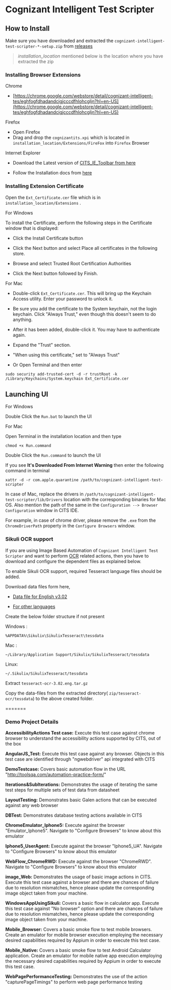 # Cognizant Intelligent Test Scripter

## How to Install

Make sure you have downloaded and extracted the `cognizant-intelligent-test-scripter-*-setup.zip` from [releases](https://github.com/CognizantQAHub/Cognizant-Intelligent-Test-Scripter/releases/latest)

> *installation_location* mentioned below is the location where you have extracted the zip

### Installing Browser Extensions

Chrome

 * [https://chrome.google.com/webstore/detail/cognizant-intelligent-tes/eghfogfdhadandcigjcccdfhlohcgljn?hl=en-US](https://chrome.google.com/webstore/detail/cognizant-intelligent-tes/eghfogfdhadandcigjcccdfhlohcgljn?hl=en-US)


Firefox

 * Open Firefox
 * Drag and drop the `cognizantits.xpi` which is located in `installation_location/Extensions/FireFox` into `Firefox` Browser
 
Internet Explorer

 * Download the Latest version of [CITS_IE_Toolbar from here](https://github.com/CognizantQAHub/Cognizant-Intelligent-Test-Scripter-IE-Toolbar/releases/latest)

 * Follow the Installation docs from [here](https://github.com/CognizantQAHub/Cognizant-Intelligent-Test-Scripter-IE-Toolbar#requirements)

### Installing Extension Certificate

Open the `Ext_Certificate.cer` file which is in `installation_location/Extensions` . 

For Windows

To install the Certificate, perform the following steps in the Certificate window that is displayed:
 * Click the Install Certificate button

 * Click the Next button and select Place all certificates in the following store.

 * Browse and select Trusted Root Certification Authorities

 * Click the Next button followed by Finish.

For Mac

 * Double-click `Ext_Certificate.cer`. This will bring up the Keychain Access utility. Enter your password to unlock it.

 * Be sure you add the certificate to the System keychain, not the login keychain. Click "Always Trust," even though this doesn't seem to do anything.

 * After it has been added, double-click it. You may have to authenticate again.

 * Expand the "Trust" section.

 * "When using this certificate," set to "Always Trust"

 * Or Open Terminal and then enter 

 ```
 sudo security add-trusted-cert -d -r trustRoot -k /Library/Keychains/System.keychain Ext_Certificate.cer
 ```

## Launching UI

For Windows

Double Click the `Run.bat` to launch the UI

For Mac

Open Terminal in the installation location and then type

`chmod +x Run.command`

Double Click the `Run.command` to launch the UI

If you see **It's Downloaded From Internet Warning** then enter the following command in terminal

`xattr -d -r com.apple.quarantine /path/to/cognizant-intelligent-test-scripter`

In case of Mac, replace the drivers in `/path/to/cognizant-intelligent-test-scripter/lib/Drivers` location with the corresponding binaries for Mac OS. Also mention the path of the same in the `Configuration --> Browser Configuration` window in CITS IDE. 

For example, in case of chrome driver, please remove the `.exe` from the `ChromeDriverPath` property in the `Configure Browsers` window.


### Sikuli OCR support

If you are using Image Based Automation of `Cognizant Intelligent Test Scripter` and want to perform [OCR](https://en.wikipedia.org/wiki/Optical_character_recognition) related actions, then you have to download and configure the dependent files as explained below.

To enable Sikuli OCR support, required Tesseract language files should be added.

Download data files form here,
* [Data file for English v3.02](https://sourceforge.net/projects/tesseract-ocr-alt/files/tesseract-ocr-3.02.eng.tar.gz/download)

* [For other languages](https://github.com/tesseract-ocr/tesseract/wiki/Data-Files)


Create the below folder structure if not present

Windows :   
```
%APPDATA%\Sikulix\SikulixTesseract\tessdata
```

Mac :
```
~/Library/Application Support/Sikulix/SikulixTesseract/tessdata
```

Linux: 

```
~/.Sikulix/SikulixTesseract/tessdata
```

Extract `tesseract-ocr-3.02.eng.tar.gz`  

Copy the data-files from the extracted directory( `zip/tesseract-ocr/tessdata`) to the above created folder.


=======
###  Demo Project Details


**AccessibilityActions Test case:**  Execute this test case against chrome browser to understand the accessibility actions supported by CITS, out of the box

**AngularJS_Test:** Execute this test case against any browser. Objects in this test case are identified through "ngwebdriver" api integrated with CITS

**DemoTestcase:** Covers basic automation flow in the URL "http://toolsqa.com/automation-practice-form/"

**Iterations&SubIterations:** Demonstrates the usage of iterating the same test steps for multiple sets of test data from datasheet

**LayoutTesting:** Demonstrates basic Galen actions that can be executed against any web browser

**DBTest:** Demonstrates database testing actions available in CITS

**ChromeEmulator_Iphone5:** Execute against the browser "Emulator_Iphone5". Navigate to "Configure Browsers" to know about this emulator

**Iphone5_UserAgent:** Execute against the browser "Iphone5_UA". Navigate to "Configure Browsers" to know about this emulator

**WebFlow_ChromeRWD:**  Execute against the browser "ChromeRWD". Navigate to "Configure Browsers" to know about this emulator

**image_Web:** Demonstrates the usage of basic image actions in CITS. Execute this test case against a browser and there are chances of failure due to resolution mismatches, hence please update the corresponding image object taken from your machine.

**WindowsAppUsingSikuli:** Covers a basic flow in calculator app. Execute this test case against "No browser" option and there are chances of failure due to resolution mismatches, hence please update the corresponding image object taken from your machine.

**Mobile_Browser:** Covers a basic smoke flow to test mobile browsers. Create an emulator for mobile browser execution employing the necessary desired capabilities required by Appium in order to execute this test case.

**Mobile_Native:** Covers a basic smoke flow to test Android Calculator application. Create an emulator for mobile native app execution employing the necessary desired capabilities required by Appium in order to execute this test case.

**WebPagePerformanceTesting:** Demonstrates the use of the action "capturePageTimings" to perform web page performance testing


~~~Check out this [sikuli issue](https://answers.launchpad.net/sikuli/+faq/27090) for more details.~~~



